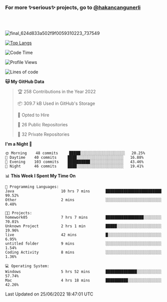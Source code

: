 ### For more ✨serious✨ projects, go to [@hakancangunerli](https://github.com/hakancangunerli)

<br>
<br>


![final_624d833a502f9f0059310223_737549](https://user-images.githubusercontent.com/33205097/161971799-9ce51eed-574a-4cab-ae73-ff67b8fa940f.gif)


[![Top Langs](https://github-readme-stats.vercel.app/api/top-langs/?username=63616e&layout=compact&hide=tex,html,shell,assembly,javascript,C&langs_count=6&exclude_repo=2015-csharp)](https://github.com/anuraghazra/github-readme-stats)


<!--START_SECTION:waka-->
![Code Time](http://img.shields.io/badge/Code%20Time-0%20secs-blue)

![Profile Views](http://img.shields.io/badge/Profile%20Views-0-blue)

![Lines of code](https://img.shields.io/badge/From%20Hello%20World%20I%27ve%20Written-192%20Thousand%20lines%20of%20code-blue)

**🐱 My GitHub Data** 

> 🏆 258 Contributions in the Year 2022
 > 
> 📦 309.7 kB Used in GitHub's Storage 
 > 
> 💼 Opted to Hire
 > 
> 📜 26 Public Repositories 
 > 
> 🔑 32 Private Repositories  
 > 
**I'm a Night 🦉** 

```text
🌞 Morning    48 commits     █████░░░░░░░░░░░░░░░░░░░░   20.25% 
🌆 Daytime    40 commits     ████░░░░░░░░░░░░░░░░░░░░░   16.88% 
🌃 Evening    103 commits    ██████████░░░░░░░░░░░░░░░   43.46% 
🌙 Night      46 commits     ████░░░░░░░░░░░░░░░░░░░░░   19.41%

```


📊 **This Week I Spent My Time On** 

```text
💬 Programming Languages: 
Java                     10 hrs 7 mins       █████████████████████████   99.52% 
Other                    2 mins              ░░░░░░░░░░░░░░░░░░░░░░░░░   0.48%

🐱‍💻 Projects: 
homework05               7 hrs 7 mins        █████████████████░░░░░░░░   70.01% 
Unknown Project          2 hrs 1 min         █████░░░░░░░░░░░░░░░░░░░░   19.96% 
live                     42 mins             █░░░░░░░░░░░░░░░░░░░░░░░░   6.95% 
untitled folder          9 mins              ░░░░░░░░░░░░░░░░░░░░░░░░░   1.54% 
Coding Activity          8 mins              ░░░░░░░░░░░░░░░░░░░░░░░░░   1.36%

💻 Operating System: 
Windows                  5 hrs 52 mins       ██████████████░░░░░░░░░░░   57.74% 
Mac                      4 hrs 18 mins       ██████████░░░░░░░░░░░░░░░   42.26%

```


 Last Updated on 25/06/2022 18:47:01 UTC
<!--END_SECTION:waka-->


